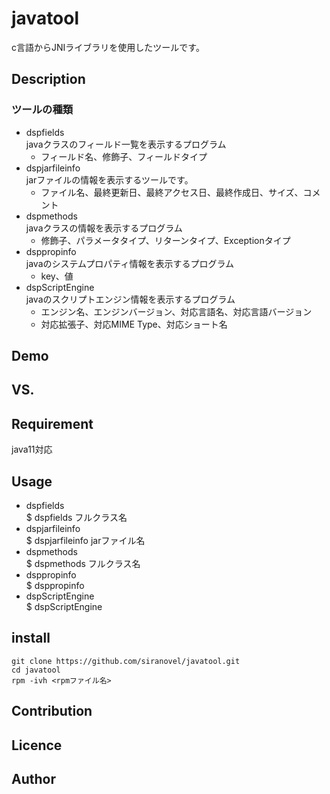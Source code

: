 javatool
========
c言語からJNIライブラリを使用したツールです。

## Description ##
### ツールの種類 ###
* dspfields  
  javaクラスのフィールド一覧を表示するプログラム 
  - フィールド名、修飾子、フィールドタイプ
* dspjarfileinfo  
  jarファイルの情報を表示するツールです。
  - ファイル名、最終更新日、最終アクセス日、最終作成日、サイズ、コメント
* dspmethods  
  javaクラスの情報を表示するプログラム
  - 修飾子、パラメータタイプ、リターンタイプ、Exceptionタイプ
* dsppropinfo  
  javaのシステムプロパティ情報を表示するプログラム
  - key、値
* dspScriptEngine  
  javaのスクリプトエンジン情報を表示するプログラム
  - エンジン名、エンジンバージョン、対応言語名、対応言語バージョン
  - 対応拡張子、対応MIME Type、対応ショート名
  

## Demo ##

## VS. ##

## Requirement ##
java11対応


## Usage ##
* dspfields  
  $ dspfields フルクラス名
* dspjarfileinfo  
  $ dspjarfileinfo jarファイル名
* dspmethods  
  $ dspmethods フルクラス名
* dsppropinfo  
  $ dsppropinfo
* dspScriptEngine  
  $ dspScriptEngine

## install ##
    git clone https://github.com/siranovel/javatool.git  
    cd javatool  
    rpm -ivh <rpmファイル名>  

## Contribution ##

## Licence ##

## Author ##

